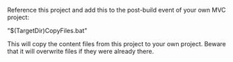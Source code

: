 Reference this project and add this to the post-build event of your own MVC project:

"$(TargetDir)CopyFiles.bat"

This will copy the content files from this project to your own project.
Beware that it will overwrite files if they were already there.